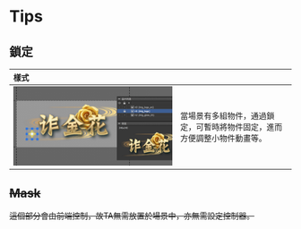# Tips

## 鎖定

| 樣式 |  |
| :--- | :--- |
| ![](.gitbook/assets/lock.png) | 當場景有多組物件，通過鎖定，可暫時將物件固定，進而方便調整小物件動畫等。 |

## ~~Mask~~

~~這個部分會由前端控制，故TA無需放置於場景中，亦無需設定控制器。~~

